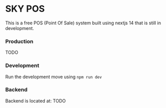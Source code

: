 # SKY POS

This is a free POS (Point Of Sale) system built using nextjs 14 that is still in development.

### Production

TODO

### Development

Run the development move using `npm run dev`

### Backend

Backend is located at: TODO
